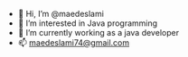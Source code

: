 - 👋 Hi, I’m @maedeslami
- 👀 I’m interested in Java programming
- 🌱 I’m currently working as a java developer 
- 📫 maedeslami74@gmail.com

<!---
maedeslami/maedeslami is a ✨ special ✨ repository because its `README.md` (this file) appears on your GitHub profile.
You can click the Preview link to take a look at your changes.
--->
